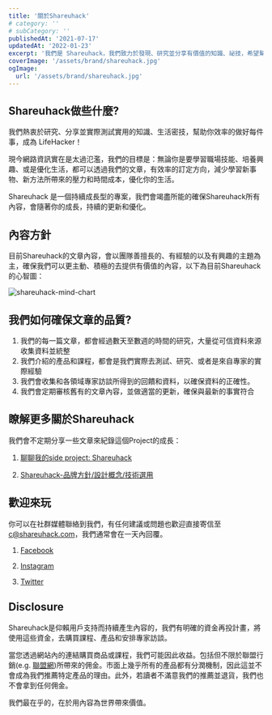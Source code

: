 ```yaml
---
title: '關於Shareuhack'
# category: ''
# subCategory: ''
publishedAt: '2021-07-17'
updatedAt: '2022-01-23'
excerpt: '我們是 Shareuhack，我們致力於發現、研究並分享有價值的知識、祕技，希望幫助每個人，成為自己的生活黑客。'
coverImage: '/assets/brand/shareuhack.jpg'
ogImage:
  url: '/assets/brand/shareuhack.jpg'
---
```


## Shareuhack做些什麼?

我們熱衷於研究、分享並實際測試實用的知識、生活密技，幫助你效率的做好每件事，成為 LifeHacker！

現今網路資訊實在是太過氾濫，我們的目標是：無論你是要學習職場技能、培養興趣、或是優化生活，都可以透過我們的文章，有效率的訂定方向，減少學習新事物、新方法所帶來的壓力和時間成本，優化你的生活。

Shareuhack 是一個持續成長型的專案，我們會竭盡所能的確保Shareuhack所有內容，會隨著你的成長，持續的更新和優化。

## 內容方針

目前Shareuhack的文章內容，會以團隊善擅長的、有經驗的以及有興趣的主題為主，確保我們可以更主動、積極的去提供有價值的內容，以下為目前Shareuhack的心智圖：

![shareuhack-mind-chart](/assets/images/shareuhack-mind.png)

## 我們如何確保文章的品質?

1. 我們的每一篇文章，都會經過數天至數週的時間的研究，大量從可信資料來源收集資料並統整
2. 我們介紹的產品和課程，都會是我們實際去測試、研究、或者是來自專家的實際經驗
3. 我們會收集和各領域專家訪談所得到的回饋和資料，以確保資料的正確性。
4. 我們會定期審核舊有的文章內容，並做適當的更新，確保與最新的事實符合

## 瞭解更多關於Shareuhack

我們會不定期分享一些文章來紀錄這個Project的成長：

1. [聊聊我的side project: Shareuhack](https://chi-wei-huang.medium.com/%E6%9C%80%E8%BF%91%E5%BB%BA%E7%AB%8B%E4%BA%86%E4%B8%80%E5%80%8B%E7%B6%B2%E7%AB%99-shareuhack-com-a0df0e5e44b)

2. [Shareuhack-品牌方針/設計概念/技術選用](https://chi-wei-huang.medium.com/shareuhack-%E5%93%81%E7%89%8C%E6%96%B9%E9%87%9D-%E8%A8%AD%E8%A8%88%E6%A6%82%E5%BF%B5-%E6%8A%80%E8%A1%93%E9%81%B8%E7%94%A8-6aedc4e0b171)

## 歡迎來玩

你可以在社群媒體聯絡到我們，有任何建議或問題也歡迎直接寄信至[c@shareuhack.com](mailto:c@shareuhack.com)，我們通常會在一天內回覆。

1. [Facebook](https://www.facebook.com/shareuhack/)

2. [Instagram](https://www.instagram.com/shareuhack/)

3. [Twitter](https://twitter.com/shareuhack)

## Disclosure

Shareuhack是仰賴用戶支持而持續產生內容的，我們有明確的資金再投計畫，將使用這些資金，去購買課程、產品和安排專家訪談。

當您透過網站內的連結購買商品或課程，我們可能因此收益。包括但不限於聯盟行銷(e.g. [聯盟網](https://vbtrax.com/track/affr/33896))所帶來的佣金。市面上幾乎所有的產品都有分潤機制，因此這並不會成為我們推薦特定產品的理由。此外，若讀者不滿意我們的推薦並退貨，我們也不會拿到任何佣金。

我們最在乎的，在於用內容為世界帶來價值。
